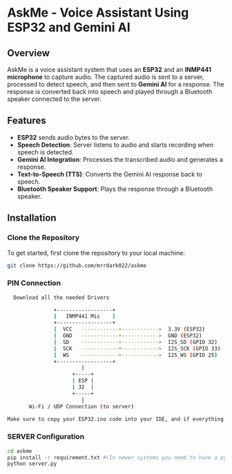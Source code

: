# AskMe - Voice Assistant Using ESP32 and Gemini AI

## Overview
AskMe is a voice assistant system that uses an **ESP32** and an **INMP441 microphone** to capture audio. The captured audio is sent to a server, processed to detect speech, and then sent to **Gemini AI** for a response. The response is converted back into speech and played through a Bluetooth speaker connected to the server.

## Features
- **ESP32** sends audio bytes to the server.
- **Speech Detection**: Server listens to audio and starts recording when speech is detected.
- **Gemini AI Integration**: Processes the transcribed audio and generates a response.
- **Text-to-Speech (TTS)**: Converts the Gemini AI response back to speech.
- **Bluetooth Speaker Support**: Plays the response through a Bluetooth speaker.

## Installation

### Clone the Repository
To get started, first clone the repository to your local machine:

```bash
git clone https://github.com/mrrdark022/askme
```
### PIN Connection
```bash
  Download all the needed Drivers

               +------------------+
               |   INMP441 Mic    |
               +------------------+
               |  VCC   ------------+------------>  3.3V (ESP32)
               |  GND   ------------+------------>  GND (ESP32)
               |  SD    ------------+------------>  I2S_SD (GPIO 32)
               |  SCK   ------------+------------>  I2S_SCK (GPIO 33)
               |  WS    ------------+------------>  I2S_WS (GPIO 25)
               +------------------+
                        |
                     +-----+
                     | ESP |
                     | 32  |
                     +-----+
                        |
       Wi-Fi / UDP Connection (to server)

Make sure to copy your ESP32.ino code into your IDE, and if everything is good, flash it.
```
### SERVER Configuration
```bash
cd askme
pip install -r requirement.txt #(In newer systems you need to have a python env)
python server.py
```
